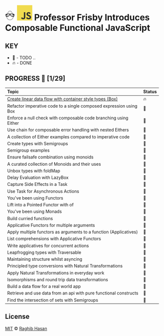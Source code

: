 # ![🥚 EH](./eH-logo.png) ![JS](./js-logo.png) Professor Frisby Introduces Composable Functional JavaScript


## KEY
* 🚧 - TODO ..
* 🔥 - DONE

## PROGRESS 🚀 [1/29]

|  Topic       |        Status     |
| :-------------  | :------------- |
| [Create linear data flow with container style types (Box)](./practices/linear-data-flow.js) | 🔥 |
| Refactor imperative code to a single composed expression using Box | 🚧 |
| Enforce a null check with composable code branching using Either| 🚧 |
| Use chain for composable error handling with nested Eithers| 🚧 |
| A collection of Either examples compared to imperative code| 🚧 |
| Create types with Semigroups| 🚧 |
| Semigroup examples| 🚧 |
| Ensure failsafe combination using monoids| 🚧 |
| A curated collection of Monoids and their uses| 🚧 |
| Unbox types with foldMap| 🚧 |
| Delay Evaluation with LazyBox| 🚧 |
| Capture Side Effects in a Task| 🚧 |
| Use Task for Asynchronous Actions| 🚧 |
| You've been using Functors| 🚧 |
| Lift into a Pointed Functor with of| 🚧 |
| You've been using Monads| 🚧 |
| Build curried functions| 🚧 |
| Applicative Functors for multiple arguments| 🚧 |
| Apply multiple functors as arguments to a function (Applicatives)| 🚧 |
| List comprehensions with Applicative Functors| 🚧 |
| Write applicatives for concurrent actions| 🚧 |
| Leapfrogging types with Traversable| 🚧 |
| Maintaining structure whilst asyncing| 🚧 |
| Principled type conversions with Natural Transformations| 🚧 |
| Apply Natural Transformations in everyday work| 🚧 |
| Isomorphisms and round trip data transformations| 🚧 |
| Build a data flow for a real world app| 🚧 |
| Retrieve and use data from an api with pure functional constructs| 🚧 |
| Find the intersection of sets with Semigroups| 🚧 |

## License
[MIT](./license) © [Raghib Hasan](http://raghibm.com/)